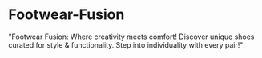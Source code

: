 # Footwear-Fusion
"Footwear Fusion: Where creativity meets comfort! Discover unique shoes curated for style &amp; functionality. Step into individuality with every pair!"
